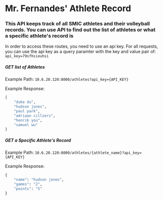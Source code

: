 
# Mr. Fernandes' Athlete Record

### This API keeps track of all SMIC athletes and their volleyball records. You can use API to find out the list of athletes or what a specific athlete's record is

In order to access these routes, you need to use an api key.
For all requests, you can use the api key as a query paramter with the key and value pair of:
```api_key=79sfhsieuhsi```

##### GET list of Athletes
Example Path:
```10.6.20.120:8000/athletes?api_key={API_KEY}```

Example Response:
```python
[
    "duke du",
    "hudson jones",
    "paul park",
    "adriaan cilliers",
    "henrik you",
    "samuel wu"
]
```

##### GET a Specific Athlete's Record
Example Path:
```10.6.20.120:8000/athletes/{athlete_name}?api_key={API_KEY}```

Example Response:
```python
{
    "name": "hudson jones",
    "games": "2",
    "points": "5"
}
```
